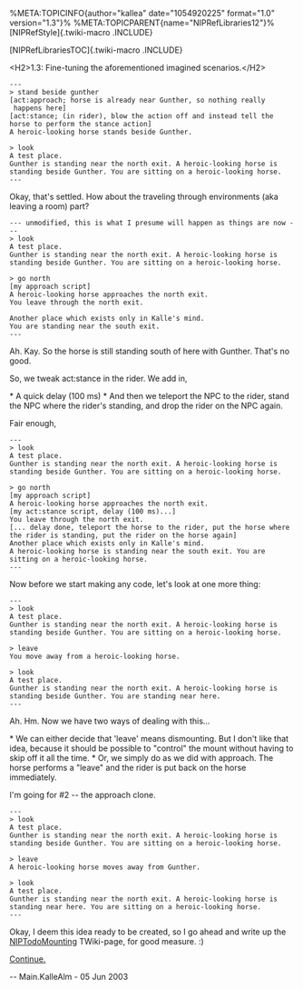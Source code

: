 %META:TOPICINFO{author=\"kallea\" date=\"1054920225\" format=\"1.0\"
version=\"1.3\"}% %META:TOPICPARENT{name=\"NIPRefLibraries12\"}%
[NIPRefStyle]{.twiki-macro .INCLUDE}

[NIPRefLibrariesTOC]{.twiki-macro .INCLUDE}

\<H2\>1.3: Fine-tuning the aforementioned imagined scenarios.\</H2\>

    ---
    > stand beside gunther 
    [act:approach; horse is already near Gunther, so nothing really 
     happens here]
    [act:stance; (in rider), blow the action off and instead tell the horse to perform the stance action]
    A heroic-looking horse stands beside Gunther.

    > look
    A test place.
    Gunther is standing near the north exit. A heroic-looking horse is 
    standing beside Gunther. You are sitting on a heroic-looking horse.
    ---

Okay, that\'s settled. How about the traveling through environments (aka
leaving a room) part?

    --- unmodified, this is what I presume will happen as things are now ---
    > look
    A test place.
    Gunther is standing near the north exit. A heroic-looking horse is 
    standing beside Gunther. You are sitting on a heroic-looking horse.

    > go north
    [my approach script]
    A heroic-looking horse approaches the north exit.
    You leave through the north exit.

    Another place which exists only in Kalle's mind.
    You are standing near the south exit.
    ---

Ah. Kay. So the horse is still standing south of here with Gunther.
That\'s no good.

So, we tweak act:stance in the rider. We add in,

\* A quick delay (100 ms) \* And then we teleport the NPC to the rider,
stand the NPC where the rider\'s standing, and drop the rider on the NPC
again.

Fair enough,

    ---
    > look
    A test place.
    Gunther is standing near the north exit. A heroic-looking horse is 
    standing beside Gunther. You are sitting on a heroic-looking horse.

    > go north
    [my approach script]
    A heroic-looking horse approaches the north exit.
    [my act:stance script, delay (100 ms)...]
    You leave through the north exit.
    [... delay done, teleport the horse to the rider, put the horse where the rider is standing, put the rider on the horse again]
    Another place which exists only in Kalle's mind.
    A heroic-looking horse is standing near the south exit. You are sitting on a heroic-looking horse.
    ---

Now before we start making any code, let\'s look at one more thing:

    ---
    > look
    A test place.
    Gunther is standing near the north exit. A heroic-looking horse is 
    standing beside Gunther. You are sitting on a heroic-looking horse.

    > leave
    You move away from a heroic-looking horse.

    > look
    A test place.
    Gunther is standing near the north exit. A heroic-looking horse is 
    standing beside Gunther. You are standing near here.
    ---

Ah. Hm. Now we have two ways of dealing with this\...

\* We can either decide that \'leave\' means dismounting. But I don\'t
like that idea, because it should be possible to \"control\" the mount
without having to skip off it all the time. \* Or, we simply do as we
did with approach. The horse performs a \"leave\" and the rider is put
back on the horse immediately.

I\'m going for \#2 \-- the approach clone.

    ---
    > look
    A test place.
    Gunther is standing near the north exit. A heroic-looking horse is 
    standing beside Gunther. You are sitting on a heroic-looking horse.

    > leave
    A heroic-looking horse moves away from Gunther.

    > look
    A test place.
    Gunther is standing near the north exit. A heroic-looking horse is 
    standing near here. You are sitting on a heroic-looking horse.
    ---

Okay, I deem this idea ready to be created, so I go ahead and write up
the [NIPTodoMounting](NIPTodoMounting) TWiki-page, for good measure. :)

[Continue.](NIPRefLibraries1.4)

\-- Main.KalleAlm - 05 Jun 2003
